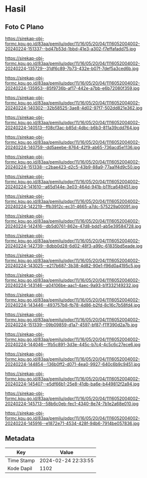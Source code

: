 # Hasil

## Foto C Plano

https://sirekap-obj-formc.kpu.go.id/83aa/pemilu/pdpr/11/16/05/20/04/1116052004002-20240224-151337--bd47b53d-1bbd-41e3-a302-f7effafadd75.jpg

https://sirekap-obj-formc.kpu.go.id/83aa/pemilu/pdpr/11/16/05/20/04/1116052004002-20240224-135729--31df6c89-7b73-432e-b07f-7def5a3ced6b.jpg

https://sirekap-obj-formc.kpu.go.id/83aa/pemilu/pdpr/11/16/05/20/04/1116052004002-20240224-135953--85f9736b-af17-442e-a7bb-e6b72080f359.jpg

https://sirekap-obj-formc.kpu.go.id/83aa/pemilu/pdpr/11/16/05/20/04/1116052004002-20240224-140302--32b58525-3ae8-4d02-97f7-502dd821e362.jpg

https://sirekap-obj-formc.kpu.go.id/83aa/pemilu/pdpr/11/16/05/20/04/1116052004002-20240224-140513--f08cf3ac-b85d-4dbc-b6b3-811a39cdd764.jpg

https://sirekap-obj-formc.kpu.go.id/83aa/pemilu/pdpr/11/16/05/20/04/1116052004002-20240224-140759--dd5aeebe-8764-42f9-ab65-736acd5e1136.jpg

https://sirekap-obj-formc.kpu.go.id/83aa/pemilu/pdpr/11/16/05/20/04/1116052004002-20240224-151338--c2bae423-d2c5-43b9-88a9-77aa1f4d9c50.jpg

https://sirekap-obj-formc.kpu.go.id/83aa/pemilu/pdpr/11/16/05/20/04/1116052004002-20240224-141610--a65d144e-3e03-464d-941b-b11fca649451.jpg

https://sirekap-obj-formc.kpu.go.id/83aa/pemilu/pdpr/11/16/05/20/04/1116052004002-20240224-142219--ffb3912c-ec31-4665-a7dc-575229a00091.jpg

https://sirekap-obj-formc.kpu.go.id/83aa/pemilu/pdpr/11/16/05/20/04/1116052004002-20240224-142416--db5d0761-862e-47d8-bdd1-ab5e39584728.jpg

https://sirekap-obj-formc.kpu.go.id/83aa/pemilu/pdpr/11/16/05/20/04/1116052004002-20240224-142739--8dbb0d28-6d02-48f3-a99c-61835bd5eade.jpg

https://sirekap-obj-formc.kpu.go.id/83aa/pemilu/pdpr/11/16/05/20/04/1116052004002-20240224-143025--e217b687-3b38-4d82-90e1-f96d0a4195c5.jpg

https://sirekap-obj-formc.kpu.go.id/83aa/pemilu/pdpr/11/16/05/20/04/1116052004002-20240224-143146--a04106be-aac1-4aec-9a93-b1f332149232.jpg

https://sirekap-obj-formc.kpu.go.id/83aa/pemilu/pdpr/11/16/05/20/04/1116052004002-20240224-143446--493757b8-fb78-4d86-b2fd-8c16c7b58fd4.jpg

https://sirekap-obj-formc.kpu.go.id/83aa/pemilu/pdpr/11/16/05/20/04/1116052004002-20240224-151339--09b09859-d1a7-4597-bf87-f11f390d2a7b.jpg

https://sirekap-obj-formc.kpu.go.id/83aa/pemilu/pdpr/11/16/05/20/04/1116052004002-20240224-144046--1fb5c891-3d3e-445c-b7c4-4c5c6c27ece6.jpg

https://sirekap-obj-formc.kpu.go.id/83aa/pemilu/pdpr/11/16/05/20/04/1116052004002-20240224-144854--136b0ff2-d071-4ea0-9927-640c6b9c9451.jpg

https://sirekap-obj-formc.kpu.go.id/83aa/pemilu/pdpr/11/16/05/20/04/1116052004002-20240224-145407--e5df66b1-25e8-41db-ba6e-b449812f2a94.jpg

https://sirekap-obj-formc.kpu.go.id/83aa/pemilu/pdpr/11/16/05/20/04/1116052004002-20240224-145713--58b6c0eb-fec1-4340-8e74-7b1e2a68e010.jpg

https://sirekap-obj-formc.kpu.go.id/83aa/pemilu/pdpr/11/16/05/20/04/1116052004002-20240224-145916--e1872e71-4534-428f-94b6-7914be057836.jpg


## Metadata

| Key        | Value               |
| ---------- | ------------------- |
| Time Stamp | 2024-02-24 22:33:55 |
| Kode Dapil | 1102                |



